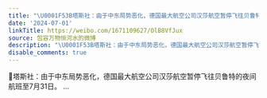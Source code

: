 ```yaml
---
title: "\U0001F53B塔斯社：由于中东局势恶化，德国最大航空公司汉莎航空暂停飞往贝鲁特的夜间航班至7月31日。"
date: '2024-07-01'
linkTitle: https://weibo.com/1671109627/OlB8VfJux
source: 包容万物恒河水的微博
description: "\U0001F53B塔斯社：由于中东局势恶化，德国最大航空公司汉莎航空暂停飞往贝鲁特的夜间航班至7月31日。  ..."
disable_comments: true
---
```

🔻塔斯社：由于中东局势恶化，德国最大航空公司汉莎航空暂停飞往贝鲁特的夜间航班至7月31日。  ...